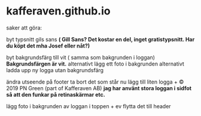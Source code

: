 # kafferaven.github.io

saker att göra:

byt typsnitt
    gils sans **( Gill Sans? Det kostar en del, inget gratistypsnitt. Har du köpt det mha Josef eller nåt?)**

byt bakgrundsfärg till vit ( samma som bakgrunden i loggan) **Bakgrundsfärgen är vit.**
    alternativt lägg ett foto i bakgrunden
    alternativt ladda upp ny logga utan bakgrundsfärg
    
ändra utseende på footer 
      ta bort det som står nu
      lägg till liten logga + © 2019 PN Green (part of Kafferaven AB) **jag har använt stora loggan i sidfot så att den funkar på retinaskärmar etc.**
      
lägg foto i bakgrunden av loggan i toppen + ev flytta det till header      
 
